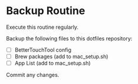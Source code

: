 # Backup Routine

Execute this routine regularly.

Backup the following files to this dotfiles repository:
- [ ] BetterTouchTool config
- [ ] Brew packages (add to mac_setup.sh)
- [ ] App List (add to mac_setup.sh)

Commit any changes.
